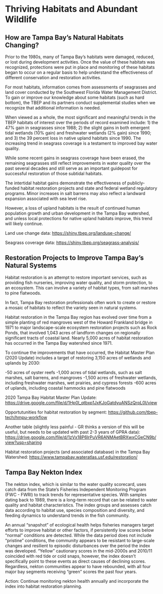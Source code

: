 # Thriving Habitats and Abundant Wildlife

## How are Tampa Bay’s Natural Habitats Changing?

Prior to the 1980s, many of Tampa Bay’s habitats were damaged, reduced, or lost during development activities. Once the value of these habitats was recognized, protections were put in place and monitoring of these habitats began to occur on a regular basis to help understand the effectiveness of different conservation and restoration activities.

For most habitats, information comes from assessments of seagrasses and land cover conducted by the Southwest Florida Water Management District. To gain or improve our knowledge about some habitats (such as hard bottom), the TBEP and its partners conduct supplemental studies when we recognize that additional information is needed.

When viewed as a whole, the most significant and meaningful trends in the TBEP habitats of interest over the periods of record examined include: 1) the 47% gain in seagrasses since 1988; 2) the slight gains in both emergent tidal wetlands (10% gain) and freshwater wetlands (2% gain) since 1990; and 3) the 39 percent loss in native upland habitats since 1990. The increasing trend in seagrass coverage is a testament to improved bay water quality.

While some recent gains in seagrass coverage have been erased, the remaining seagrasses still reflect improvements in water quality over the past several decades and still serve as an important guidepost for successful restoration of those subtidal habitats.

The intertidal habitat gains demonstrate the effectiveness of publicly-funded habitat restoration projects and state and federal wetland regulatory programs. Minor increases in salt barrens may also reflect a landward expansion associated with sea level rise. 

However, a loss of upland habitats is the result of continued human population growth and urban development in the Tampa Bay watershed, and unless local protections for native upland habitats improve, this trend will likely continue.

Land use change data: https://shiny.tbep.org/landuse-change/

Seagrass coverage data: https://shiny.tbep.org/seagrass-analysis/

## Restoration Projects to Improve Tampa Bay’s Natural Systems

Habitat restoration is an attempt to restore important services, such as providing fish nurseries, improving water quality, and storm protection, to an ecosystem. This can involve a variety of habitat types, from salt marshes to pine flatwoods. 

In fact, Tampa Bay restoration professionals often work to create or restore a mosaic of habitats to reflect the variety seen in natural systems.

Habitat restoration in the Tampa Bay region has evolved over time from a simple planting of red mangroves west of the Howard Frankland bridge in 1971 to major landscape-scale ecosystem restoration projects such as Rock Ponds, that involved 1,043 acres of landform changes on regionally significant tracts of coastal land. Nearly 5,000 acres of habitat restoration has occurred in the Tampa Bay watershed since 1971.

To continue the improvements that have occurred, the Habitat Master Plan (2020 Update) includes a target of restoring 3,150 acres of wetlands and uplands by 2030:

-50 acres of oyster reefs
-1,000 acres of tidal wetlands, such as salt marshes, salt barrens, and mangroves
-1,500 acres of freshwater wetlands, including freshwater marshes, wet prairies, and cypress forests
-600 acres of uplands, including coastal hammocks and pine flatwoods

2020 Tampa Bay Habitat Master Plan Update: https://drive.google.com/file/d/1Hp0l_qtbxp1JxKJoGatdyuANSzQrpL0I/view

Opportutunities for habitat restoration by segment: https://github.com/tbep-tech/hmpu-workflow

Another table (slightly less painful - GR thinks a version of this will be useful, but needs to be updated with past 2-3 years of GPRA data): https://drive.google.com/file/d/1zVx18P6lrPuVR6ANMAetBRXwxCGeCN9b/view?usp=sharing 

Habitat restoration projects (and associated database) in the Tampa Bay Watershed: https://www.tampabay.wateratlas.usf.edu/restoration/

## Tampa Bay Nekton Index

The nekton index, which is similar to the water quality scorecard, uses catch data from the State’s Fisheries Independent Monitoring Program (FWC - FWRI) to track trends for representative species. With samples dating back to 1989, there is a long-term record that can be related to water quality and habitat characteristics. The index groups and assesses catch data according to habitat use, species composition and diversity, and feeding dynamics to understand trends in the fish community.

An annual “snapshot” of ecological health helps fisheries managers target efforts to improve habitat or other factors, if persistently low scores below “normal” conditions are detected. While the data period does not include “pristine” conditions, the community appears to be resistant to large-scale changes and resilient to episodic disturbances over the period the index was developed. “Yellow” cautionary scores in the mid-2000s and 2010/11 coincided with red tide or cold snaps, however, the index doesn’t specifically point to these events as direct causes of declining scores. Regardless, nekton communities appear to have rebounded, with all four major bay segments receiving “green” scores the past four years.

Action: Continue monitoring nekton health annually and incorporate the index into habitat restoration planning.
